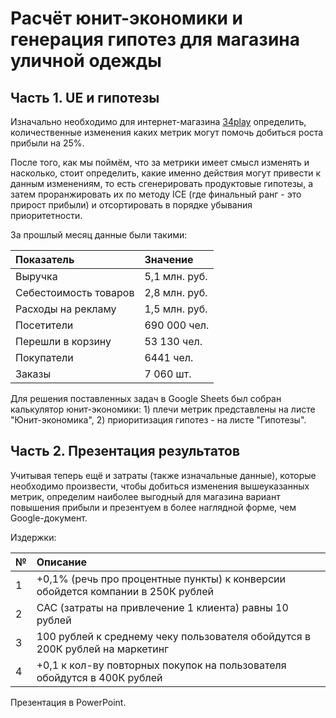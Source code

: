 # Расчёт юнит-экономики и генерация гипотез для магазина уличной одежды

## Часть 1. UE и гипотезы
Изначально необходимо для интернет-магазина [34play](https://www.34play.me/) определить, количественные изменения каких метрик могут помочь добиться роста прибыли на 25%.

После того, как мы поймём, что за метрики имеет смысл изменять и насколько, стоит определить, какие именно действия могут привести к данным изменениям, то есть сгенерировать продуктовые гипотезы, а затем проранжировать их по методу ICE (где финальный ранг - это прирост прибыли) и отсортировать в порядке убывания приоритетности.

За прошлый месяц данные были такими:

|Показатель |Значение|
|:-----------|:---------|
|Выручка|5,1 млн. руб.|
|Себестоимость товаров|2,8 млн. руб.|
|Расходы на рекламу|1,5 млн. руб.|
|Посетители|690 000 чел.|
|Перешли в корзину|53 130 чел.|
|Покупатели|6441 чел.|
|Заказы|7 060 шт.|

Для решения поставленных задач в Google Sheets был собран калькулятор юнит-экономики: 1) плечи метрик представлены на листе "Юнит-экономика", 2) приоритизация гипотез - на листе "Гипотезы".

## Часть 2. Презентация результатов
Учитывая теперь ещё и затраты (также изначальные данные), которые необходимо произвести, чтобы добиться изменения вышеуказанных метрик, определим наиболее выгодный для магазина вариант повышения прибыли и презентуем в более наглядной форме, чем Google-документ.

Издержки:

|№|Описание|
|:-|:------|
|1|+0,1% (речь про процентные пункты) к конверсии обойдется компании в 250К рублей|
|2|CAC (затраты на привлечение 1 клиента) равны 10 рублей|
|3|100 рублей к среднему чеку пользователя обойдутся в 200К рублей на маркетинг|
|4|+0,1 к кол-ву повторных покупок на пользователя обойдутся в 400К рублей|


Презентация в PowerPoint.
